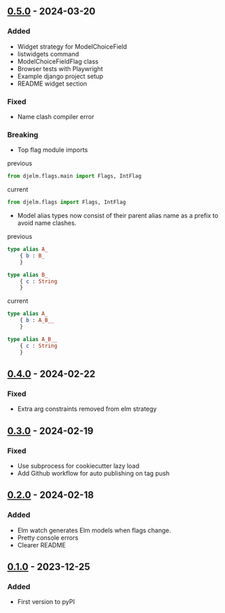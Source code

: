 ## [0.5.0] - 2024-03-20

### Added

- Widget strategy for ModelChoiceField
- listwidgets command
- ModelChoiceFieldFlag class
- Browser tests with Playwright
- Example django project setup
- README widget section

### Fixed

- Name clash compiler error

### Breaking

- Top flag module imports

previous

```python
from djelm.flags.main import Flags, IntFlag
```

current

```python
from djelm.flags import Flags, IntFlag
```

- Model alias types now consist of their parent alias name as a prefix
  to avoid name clashes.

previous

```elm
type alias A_
    { b : B_
    }

type alias B_
    { c : String
    }
```

current

```elm
type alias A_
    { b : A_B__
    }

type alias A_B__
    { c : String
    }
```

## [0.4.0] - 2024-02-22

### Fixed

- Extra arg constraints removed from elm strategy

## [0.3.0] - 2024-02-19

### Fixed

- Use subprocess for cookiecutter lazy load
- Add Github workflow for auto publishing on tag push

## [0.2.0] - 2024-02-18

### Added

- Elm watch generates Elm models when flags change.
- Pretty console errors
- Clearer README

## [0.1.0] - 2023-12-25

### Added

- First version to pyPI

[0.5.0]: https://github.com/Confidenceman02/django-elm/releases/0.4.0...0.5.0
[0.4.0]: https://github.com/Confidenceman02/django-elm/releases/0.3.0...0.4.0
[0.3.0]: https://github.com/Confidenceman02/django-elm/releases/0.2.0...0.3.0
[0.2.0]: https://github.com/Confidenceman02/django-elm/releases/0.1.0...0.2.0
[0.1.0]: https://github.com/Confidenceman02/django-elm/releases/0.1.0
